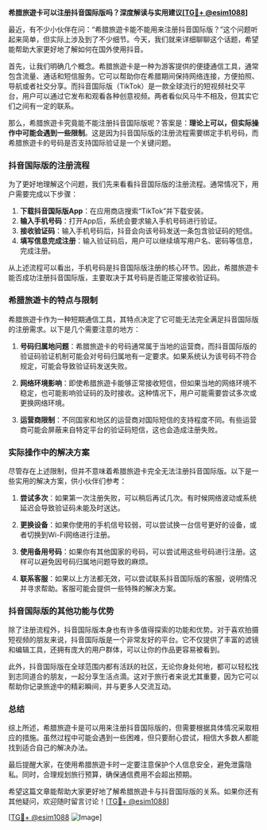 **希腊旅遊卡可以注册抖音国际版吗？深度解读与实用建议[[TG💪+ @esim1088](https://t.me/s/esim1088)]**

最近，有不少小伙伴在问：“希腊旅遊卡能不能用来注册抖音国际版？”这个问题听起来简单，但实际上涉及到了不少细节。今天，我们就来详细聊聊这个话题，希望能帮助大家更好地了解如何在国外使用抖音。

首先，让我们明确几个概念。希腊旅遊卡是一种为游客提供的便捷通信工具，通常包含流量、通话和短信服务。它可以帮助你在希腊期间保持网络连接，方便拍照、导航或者社交分享。而抖音国际版（TikTok）是一款全球流行的短视频社交平台，用户可以通过它发布和观看各种创意视频。两者看似风马牛不相及，但其实它们之间有一定的联系。

那么，希腊旅遊卡究竟能不能注册抖音国际版呢？答案是：**理论上可以，但实际操作中可能会遇到一些限制**。这是因为抖音国际版的注册流程需要绑定手机号码，而希腊旅遊卡的号码是否支持国际验证是一个关键问题。

### 抖音国际版的注册流程

为了更好地理解这个问题，我们先来看看抖音国际版的注册流程。通常情况下，用户需要完成以下步骤：

1. **下载抖音国际版App**：在应用商店搜索“TikTok”并下载安装。
2. **输入手机号码**：打开App后，系统会要求输入手机号码进行验证。
3. **接收验证码**：输入手机号码后，抖音会向该号码发送一条包含验证码的短信。
4. **填写信息完成注册**：输入验证码后，用户可以继续填写用户名、密码等信息，完成注册。

从上述流程可以看出，手机号码是抖音国际版注册的核心环节。因此，希腊旅遊卡能否成功注册抖音国际版，主要取决于其号码是否能正常接收验证码。

### 希腊旅遊卡的特点与限制

希腊旅遊卡作为一种短期通信工具，其特点决定了它可能无法完全满足抖音国际版的注册需求。以下是几个需要注意的地方：

1. **号码归属地问题**：希腊旅遊卡的号码通常属于当地的运营商，而抖音国际版的验证码验证机制可能会对号码归属地有一定要求。如果系统认为该号码不符合规定，可能会导致验证码发送失败。
   
2. **网络环境影响**：即使希腊旅遊卡能够正常接收短信，但如果当地的网络环境不稳定，也可能影响验证码的及时接收。这种情况下，用户可能需要尝试多次或更换网络环境。

3. **运营商限制**：不同国家和地区的运营商对国际短信的支持程度不同。有些运营商可能会屏蔽来自特定平台的验证码短信，这也会造成注册失败。

### 实际操作中的解决方案

尽管存在上述限制，但并不意味着希腊旅遊卡完全无法注册抖音国际版。以下是一些实用的解决方案，供小伙伴们参考：

1. **尝试多次**：如果第一次注册失败，可以稍后再试几次。有时候网络波动或系统延迟会导致验证码未能及时送达。

2. **更换设备**：如果你使用的手机信号较弱，可以尝试换一台信号更好的设备，或者切换到Wi-Fi网络进行注册。

3. **使用备用号码**：如果你有其他国家的号码，可以尝试用这些号码进行注册。这样可以避免因号码归属地问题导致的麻烦。

4. **联系客服**：如果以上方法都无效，可以尝试联系抖音国际版的客服，说明情况并寻求帮助。客服可能会提供一些特殊的解决方案。

### 抖音国际版的其他功能与优势

除了注册流程外，抖音国际版本身也有许多值得探索的功能和优势。对于喜欢拍摄短视频的朋友来说，抖音国际版是一个非常友好的平台。它不仅提供了丰富的滤镜和编辑工具，还拥有庞大的用户群体，可以让你的作品更容易被看到。

此外，抖音国际版在全球范围内都有活跃的社区，无论你身处何地，都可以轻松找到志同道合的朋友，一起分享生活点滴。这对于旅行者来说尤其重要，因为它可以帮助你记录旅途中的精彩瞬间，并与更多人交流互动。

### 总结

综上所述，希腊旅遊卡是可以用来注册抖音国际版的，但需要根据具体情况采取相应的措施。虽然过程中可能会遇到一些困难，但只要耐心尝试，相信大多数人都能找到适合自己的解决办法。

最后提醒大家，在使用希腊旅遊卡时一定要注意保护个人信息安全，避免泄露隐私。同时，合理规划旅行预算，确保通信费用不会超出预期。

希望这篇文章能帮助大家更好地了解希腊旅遊卡与抖音国际版的关系。如果你还有其他疑问，欢迎随时留言讨论！[[TG💪+ @esim1088](https://t.me/s/esim1088)]

[[TG💪+ @esim1088](https://t.me/s/esim1088) ![Image](https://i.postimg.cc/4NQfJmqS/Snipaste-2025-05-13-00-14-12.png)]